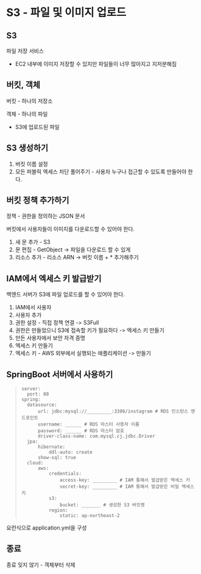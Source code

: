 S3 - 파일 및 이미지 업로드
==

S3
--
파일 저장 서비스
- EC2 내부에 이미지 저장할 수 있지만 파일들이 너무 많아지고 지저분해짐

버킷, 객체
--
버킷 - 하나의 저장소

객체 - 하나의 파일
- S3에 업로드된 파일

S3 생성하기
-- 
1. 버킷 이름 설정
2. 모든 퍼블릭 엑세스 차단 풀어주기 - 사용자 누구나 접근할 수 있도록 만들어야 한다.

버킷 정책 추가하기
--
정책 - 권한을 정의하는 JSON 문서

버킷에서 사용자들이 이미지를 다운로드할 수 있어야 한다.
1. 새 문 추가 - S3
2. 문 편집 - GetObject -> 파일을 다운로드 할 수 있게
3. 리소스 추가 - 리소스 ARN -> 버킷 이름 + * 추가해주기

IAM에서 엑세스 키 발급받기
--
백엔드 서버가 S3에 파일 업로드를 할 수 있어야 한다.
1. IAM에서 사용자
2. 사용자 추가
3. 권한 설정 - 직접 정책 연결 -> S3Full
4. 권한은 만들었으니 S3에 접속할 키가 필요하다 -> 엑세스 키 만들기
5. 만든 사용자에서 보안 자격 증명
6. 엑세스 키 만들기
7. 엑세스 키 - AWS 외부에서 실행되는 애플리케이션 -> 만들기

SpringBoot 서버에서 사용하기
--
> ```
> server:
>	port: 80
> spring:
>	datasource:
>		url: jdbc:mysql://_________:3306/instagram # RDS 인스턴스 엔드포인트
>		username: ______ # RDS 마스터 사용자 이름
>		password: ______ # RDS 마스터 암호
>		driver-class-name: com.mysql.cj.jdbc.Driver
>	jpa:
>		hibernate:
>			ddl-auto: create
>		show-sql: true
>	cloud:
>		aws:
>		    credentials:
>				access-key: _________ # IAM 통해서 발급받은 액세스 키
>				secret-key: _________ # IAM 통해서 발급받은 비밀 액세스 키
>			s3:
>				bucket: _______ # 생성한 S3 버킷명
>			region:
>				static: ap-northeast-2
> ```
요런식으로 application.yml을 구성

종료
--
종료 잊지 않기 - 객체부터 삭제